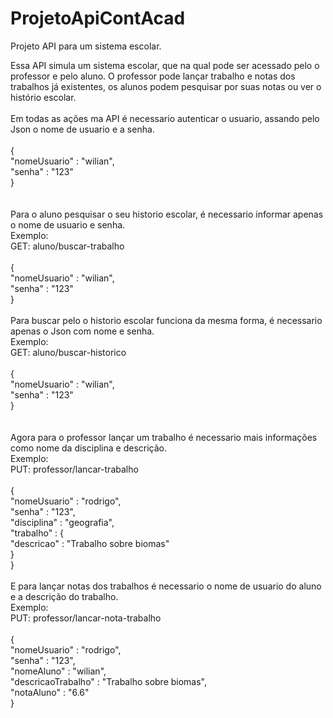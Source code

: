 # ProjetoApiContAcad
Projeto API para um sistema escolar.<br>

Essa API simula um sistema escolar, que na qual pode ser acessado pelo o professor e pelo aluno. O professor pode lançar trabalho e notas dos trabalhos já existentes, os alunos podem pesquisar por suas notas ou ver o histório escolar.<br>
<br>
Em todas as ações ma API é necessario autenticar o usuario, assando pelo Json o nome de usuario e a senha.<br>
<br>
{</br>
	"nomeUsuario" : "wilian",<br>
	"senha" : "123"<br>
}<br>
<br>
<br>
Para o aluno pesquisar o seu historio escolar, é necessario informar apenas o nome de usuario e senha. <br>
Exemplo:<br>
GET: aluno/buscar-trabalho<br>
<br>
{<br>
	"nomeUsuario" : "wilian",<br>
	"senha" : "123"<br>
}<br>
<br>
Para buscar pelo o historio escolar funciona da mesma forma, é necessario apenas o Json com nome e senha.<br>
Exemplo:<br>
GET: aluno/buscar-historico<br>
<br>
{<br>
	"nomeUsuario" : "wilian",<br>
	"senha" : "123"<br>
}<br>
<br>
<br>
Agora para o professor lançar um trabalho é necessario mais informações como nome da disciplina e descrição.<br>
Exemplo:<br>
PUT: professor/lancar-trabalho<br>
<br>
{<br>
	"nomeUsuario" : "rodrigo",<br>
	"senha" : "123",<br>
	"disciplina" : "geografia",<br>
	"trabalho" : {<br>
		"descricao" : "Trabalho sobre biomas"<br>
	}<br>
}<br>
<br>
E para lançar notas dos trabalhos é necessario o nome de usuario do aluno e a descrição do trabalho.<br>
Exemplo:<br>
PUT: professor/lancar-nota-trabalho<br>
<br>
{<br>
	"nomeUsuario" : "rodrigo",<br>
	"senha" : "123",<br>
	"nomeAluno" : "wilian",<br>
	"descricaoTrabalho" : "Trabalho sobre biomas",<br>
	"notaAluno" : "6.6"<br>
}<br>

